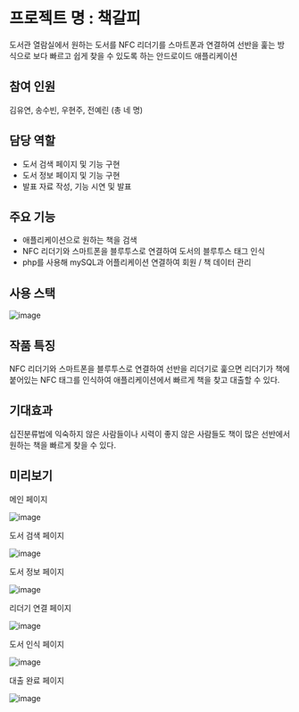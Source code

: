 # 프로젝트 명 : 책갈피
도서관 열람실에서 원하는 도서를 NFC 리더기를 스마트폰과 연결하여 선반을 훑는 방식으로 보다 빠르고 쉽게 찾을 수 있도록 하는 안드로이드 애플리케이션

## 참여 인원
김유연, 송수빈, 우현주, 전예린 (총 네 명)

## 담당 역할

- 도서 검색 페이지 및 기능 구현
- 도서 정보 페이지 및 기능 구현
- 발표 자료 작성, 기능 시연 및 발표

## 주요 기능

- 애플리케이션으로 원하는 책을 검색
- NFC 리더기와 스마트폰을 블루투스로 연결하여 도서의 블루투스 태그 인식
- php를 사용해 mySQL과 어플리케이션 연결하여 회원 / 책 데이터 관리

## 사용 스택

![image](https://user-images.githubusercontent.com/39157466/229670049-3b1b8aa9-2ada-430c-9a5e-7aba353f2339.png)

## 작품 특징
NFC 리더기와 스마트폰을 블루투스로 연결하여 선반을 리더기로 훑으면 리더기가 책에 붙어있는 NFC 태그를 인식하여 애플리케이션에서 빠르게 책을 찾고 대출할 수 있다. 


## 기대효과
십진분류법에 익숙하지 않은 사람들이나 시력이 좋지 않은 사람들도 책이 많은 선반에서 원하는 책을 빠르게 찾을 수 있다.

## 미리보기

메인 페이지

![image](https://user-images.githubusercontent.com/39157466/229670402-15d4ad25-9eef-487b-a9d9-d9173d225033.png)

도서 검색 페이지

![image](https://user-images.githubusercontent.com/39157466/229670558-ae4efac3-33fc-4a0a-bedc-4e50b9f2b0eb.png)

도서 정보 페이지

![image](https://user-images.githubusercontent.com/39157466/229670625-979fee11-0e62-45e5-8338-a9d33853c83b.png)

리더기 연결 페이지

![image](https://user-images.githubusercontent.com/39157466/229670645-8b0bcbea-ddcd-4f54-a600-eb9653f2e5fb.png)

도서 인식 페이지

![image](https://user-images.githubusercontent.com/39157466/229670662-918329f0-4452-40d1-9186-60fc6caa821c.png)

대출 완료 페이지

![image](https://user-images.githubusercontent.com/39157466/229670682-5b944156-5d8b-4711-96c8-9b26d541223a.png)




